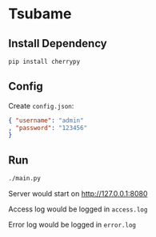 # Tsubame

## Install Dependency

```sh
pip install cherrypy
```

## Config

Create `config.json`:

```json
{ "username": "admin"
, "password": "123456"
}
```

## Run

```sh
./main.py
```

Server would start on <http://127.0.0.1:8080>

Access log would be logged in `access.log`

Error log would be logged in `error.log`
